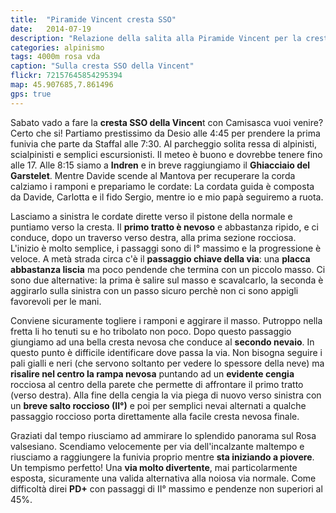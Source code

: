 ```yaml
---
title:  "Piramide Vincent cresta SSO"
date:   2014-07-19
description: "Relazione della salita alla Piramide Vincent per la cresta SSO dal Rifugio Mantova"
categories: alpinismo
tags: 4000m rosa vda
caption: "Sulla cresta SSO della Vincent"
flickr: 72157645854295394
map: 45.907685,7.861496
gps: true
---
```


Sabato vado a fare la **cresta SSO della Vincen**t con Camisasca vuoi venire? Certo che si! Partiamo prestissimo da Desio alle 4:45 per prendere la prima funivia che parte da Staffal alle 7:30. Al parcheggio solita ressa di alpinisti, scialpinisti e semplici escursionisti. Il meteo è buono e dovrebbe tenere fino alle 17. Alle 8:15 siamo a **Indren** e in breve raggiungiamo il **Ghiacciaio del Garstelet**. Mentre Davide scende al Mantova per recuperare la corda calziamo i ramponi e prepariamo le cordate: La cordata guida è composta da Davide, Carlotta e il fido Sergio, mentre io e mio papà seguiremo a ruota.

Lasciamo a sinistra le cordate dirette verso il pistone della normale e puntiamo verso la cresta. Il **primo tratto è nevoso** e abbastanza ripido, e ci conduce, dopo un traverso verso destra, alla prima sezione rocciosa. L'inizio è molto semplice, i passaggi sono di I° massimo e la progressione è veloce. A metà strada circa c'è il **passaggio chiave della via**: una **placca abbastanza liscia** ma poco pendende che termina con un piccolo masso. Ci sono due alternative: la prima è salire sul masso e scavalcarlo, la seconda è aggirarlo sulla sinistra con un passo sicuro perchè non ci sono appigli favorevoli per le mani.

Conviene sicuramente togliere i ramponi e aggirare il masso. Putroppo nella fretta li ho tenuti su e ho tribolato non poco. Dopo questo passaggio giungiamo ad una bella cresta nevosa che conduce al **secondo nevaio**. In questo punto è difficile identificare dove passa la via. Non bisogna seguire i pali gialli e neri (che servono soltanto per vedere lo spessore della neve) ma **risalire nel centro la rampa nevosa** puntando ad un **evidente cengia** rocciosa al centro della parete che permette di affrontare il primo tratto (verso destra). Alla fine della cengia la via piega di nuovo verso sinistra con un **breve salto roccioso (II°)** e poi per semplici nevai alternati a qualche passaggio roccioso porta direttamente alla facile cresta nevosa finale.

Graziati dal tempo riusciamo ad ammirare lo splendido panorama sul Rosa valsesiano. Scendiamo velocemente per via dell'incalzante maltempo e riusciamo a raggiungere la funivia proprio mentre **sta iniziando a piovere**. Un tempismo perfetto!
Una **via molto divertente**, mai particolarmente esposta, sicuramente una valida alternativa alla noiosa via normale. Come difficoltà direi **PD+** con passaggi di II° massimo e pendenze non superiori al 45%.


  